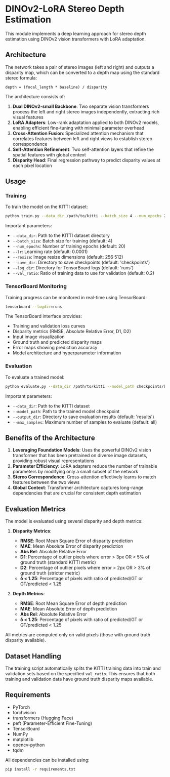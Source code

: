 # DINOv2-LoRA Stereo Depth Estimation

This module implements a deep learning approach for stereo depth estimation using DINOv2 vision transformers with LoRA adaptation.

## Architecture

The network takes a pair of stereo images (left and right) and outputs a disparity map, which can be converted to a depth map using the standard stereo formula:

```
depth = (focal_length * baseline) / disparity
```

The architecture consists of:

1. **Dual DINOv2-small Backbone**: Two separate vision transformers process the left and right stereo images independently, extracting rich visual features
2. **LoRA Adapters**: Low-rank adaptation applied to both DINOv2 models, enabling efficient fine-tuning with minimal parameter overhead
3. **Cross-Attention Fusion**: Specialized attention mechanism that correlates features between left and right views to establish stereo correspondence
4. **Self-Attention Refinement**: Two self-attention layers that refine the spatial features with global context
5. **Disparity Head**: Final regression pathway to predict disparity values at each pixel location

## Usage

### Training

To train the model on the KITTI dataset:

```bash
python train.py --data_dir /path/to/kitti --batch_size 4 --num_epochs 20
```

Important parameters:
- `--data_dir`: Path to the KITTI dataset directory
- `--batch_size`: Batch size for training (default: 4)
- `--num_epochs`: Number of training epochs (default: 20)
- `--lr`: Learning rate (default: 0.0001)
- `--resize`: Image resize dimensions (default: 256 512)
- `--save_dir`: Directory to save checkpoints (default: 'checkpoints')
- `--log_dir`: Directory for TensorBoard logs (default: 'runs')
- `--val_ratio`: Ratio of training data to use for validation (default: 0.2)

### TensorBoard Monitoring

Training progress can be monitored in real-time using TensorBoard:

```bash
tensorboard --logdir=runs
```

The TensorBoard interface provides:
- Training and validation loss curves
- Disparity metrics (RMSE, Absolute Relative Error, D1, D2)
- Input image visualization
- Ground truth and predicted disparity maps
- Error maps showing prediction accuracy
- Model architecture and hyperparameter information

### Evaluation

To evaluate a trained model:

```bash
python evaluate.py --data_dir /path/to/kitti --model_path checkpoints/best_model.pth
```

Important parameters:
- `--data_dir`: Path to the KITTI dataset
- `--model_path`: Path to the trained model checkpoint
- `--output_dir`: Directory to save evaluation results (default: 'results')
- `--max_samples`: Maximum number of samples to evaluate (default: all)

## Benefits of the Architecture

1. **Leveraging Foundation Models**: Uses the powerful DINOv2 vision transformer that has been pretrained on diverse image datasets, providing robust visual representations
2. **Parameter Efficiency**: LoRA adapters reduce the number of trainable parameters by modifying only a small subset of the network
3. **Stereo Correspondence**: Cross-attention effectively learns to match features between the two views
4. **Global Context**: Transformer architecture captures long-range dependencies that are crucial for consistent depth estimation

## Evaluation Metrics

The model is evaluated using several disparity and depth metrics:

1. **Disparity Metrics**:
   - **RMSE**: Root Mean Square Error of disparity prediction
   - **MAE**: Mean Absolute Error of disparity prediction
   - **Abs Rel**: Absolute Relative Error
   - **D1**: Percentage of outlier pixels where error > 3px OR > 5% of ground truth (standard KITTI metric)
   - **D2**: Percentage of outlier pixels where error > 2px OR > 3% of ground truth (stricter metric)
   - **δ < 1.25**: Percentage of pixels with ratio of predicted/GT or GT/predicted < 1.25

2. **Depth Metrics**:
   - **RMSE**: Root Mean Square Error of depth prediction
   - **MAE**: Mean Absolute Error of depth prediction
   - **Abs Rel**: Absolute Relative Error
   - **δ < 1.25**: Percentage of pixels with ratio of predicted/GT or GT/predicted < 1.25

All metrics are computed only on valid pixels (those with ground truth disparity available).

## Dataset Handling

The training script automatically splits the KITTI training data into train and validation sets based on the specified `val_ratio`. This ensures that both training and validation data have ground truth disparity maps available.

## Requirements

- PyTorch
- torchvision
- transformers (Hugging Face)
- peft (Parameter-Efficient Fine-Tuning)
- TensorBoard
- NumPy
- matplotlib
- opencv-python
- tqdm

All dependencies can be installed using:
```bash
pip install -r requirements.txt
```